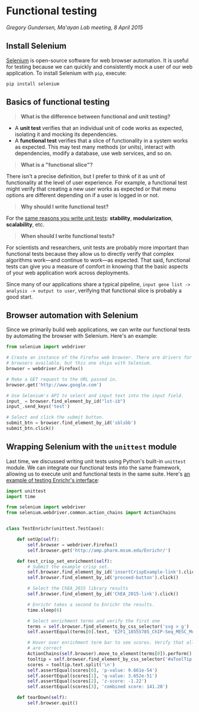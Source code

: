 # Functional testing
_Gregory Gundersen, Ma'ayan Lab meeting, 8 April 2015_

## Install Selenium

[Selenium](http://selenium-python.readthedocs.org/index.html) is open-source software for web browser automation. It is useful for testing because we can quickly and consistently mock a user of our web application. To install Selenium with `pip`, execute:
```
pip install selenium
```

## Basics of functional testing

> **What is the difference between functional and unit testing?**

- A **unit test** verifies that an individual unit of code works as expected, isolating it and mocking its dependencies.
- A **functional test** verifies that a slice of functionality in a system works as expected. This may test many methods (or units), interact with dependencies, modify a database, use web services, and so on.

> **What is a "functional slice"?**

There isn't a precise definition, but I prefer to think of it as unit of functionality at the level of user experience. For example, a functional test might verify that creating a new user works as expected or that menu options are different depending on if a user is logged in or not.

> **Why should I write functional test?**

For the [same reasons you write unit tests](https://github.com/MaayanLab/software-testing/blob/master/1-unit-testing/README.md): **stability**, **modularization**, **scalability**, etc.

> **When should I write functional tests?**

For scientists and researchers, unit tests are probably more important than functional tests because they allow us to directly verify that complex algorithms work—and continue to work—as expected. That said, functional tests can give you a measure of comfort in knowing that the basic aspects of your web application work across deployments.

Since many of our applications share a typical pipeline, `input gene list -> analysis -> output to user`, verifying that functional slice is probably a good start.

## Browser automation with Selenium

Since we primarily build web applications, we can write our functional tests by automating the browser with Selenium. Here's an example:

```python
from selenium import webdriver

# Create an instance of the Firefox web browser. There are drivers for other 
# browsers available, but this one ships with Selenium.
browser = webdriver.Firefox()

# Make a GET request to the URL passed in.
browser.get('http://www.google.com')

# Use Selenium's API to select and input text into the input field.
input_ = browser.find_element_by_id("lst-ib")
input_.send_keys('test')

# Select and click the submit button.
submit_btn = browser.find_element_by_id('sblsbb')
submit_btn.click()
```

## Wrapping Selenium with the `unittest` module

Last time, we discussed writing unit tests using Python's built-in `unittest` module. We can integrate our functional tests into the same framework, allowing us to execute unit and functional tests in the same suite. Here's [an example of testing Enrichr's interface](test_enrichr.py):

```python
import unittest
import time

from selenium import webdriver
from selenium.webdriver.common.action_chains import ActionChains


class TestEnrichr(unittest.TestCase):

    def setUp(self):
        self.browser = webdriver.Firefox()
        self.browser.get('http://amp.pharm.mssm.edu/Enrichr/')

    def test_crisp_set_enrichment(self):
        # Submit the example crisp set.
        self.browser.find_element_by_id('insertCrispExample-link').click()
        self.browser.find_element_by_id('proceed-button').click()

        # Select the ChEA_2015 library results
        self.browser.find_element_by_id('ChEA_2015-link').click()

        # Enrichr takes a second to Enrichr the results.
        time.sleep(6)

        # Select enrichment terms and verify the first one
        terms = self.browser.find_elements_by_css_selector('svg > g')
        self.assertEqual(terms[0].text, 'E2F1_18555785_ChIP-Seq_MESC_Mouse')

        # Hover over enrichment term bar to see scores. Verify that all scores
        # are correct
        ActionChains(self.browser).move_to_element(terms[0]).perform()
        tooltip = self.browser.find_element_by_css_selector('#aToolTip')
        scores = tooltip.text.split('\n')
        self.assertEqual(scores[0], 'p-value: 9.661e-54')
        self.assertEqual(scores[1], 'q-value: 3.652e-51')
        self.assertEqual(scores[2], 'z-score: -1.22')
        self.assertEqual(scores[3], 'combined score: 141.20')

    def tearDown(self):
        self.browser.quit()
```